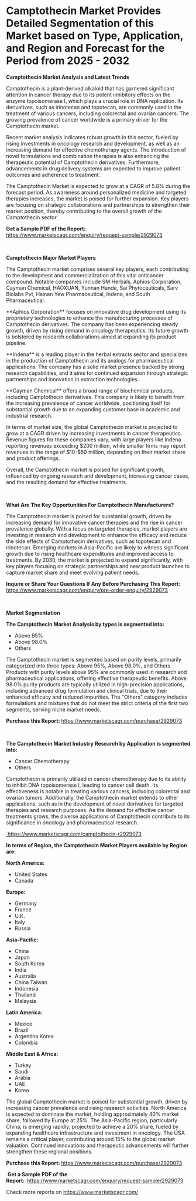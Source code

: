 <p><h1>Camptothecin Market Provides Detailed Segmentation of this Market based on Type, Application, and Region and Forecast for the Period from 2025 - 2032</h1></p><p><strong>Camptothecin Market Analysis and Latest Trends</strong></p>
<p><p>Camptothecin is a plant-derived alkaloid that has garnered significant attention in cancer therapy due to its potent inhibitory effects on the enzyme topoisomerase I, which plays a crucial role in DNA replication. Its derivatives, such as irinotecan and topotecan, are commonly used in the treatment of various cancers, including colorectal and ovarian cancers. The growing prevalence of cancer worldwide is a primary driver for the Camptothecin market.</p><p>Recent market analysis indicates robust growth in this sector, fueled by rising investments in oncology research and development, as well as an increasing demand for effective chemotherapy agents. The introduction of novel formulations and combination therapies is also enhancing the therapeutic potential of Camptothecin derivatives. Furthermore, advancements in drug delivery systems are expected to improve patient outcomes and adherence to treatment.</p><p>The Camptothecin Market is expected to grow at a CAGR of 5.8% during the forecast period. As awareness around personalized medicine and targeted therapies increases, the market is poised for further expansion. Key players are focusing on strategic collaborations and partnerships to strengthen their market position, thereby contributing to the overall growth of the Camptothecin sector.</p></p>
<p><strong>Get a Sample PDF of the Report:&nbsp;</strong> <a href="https://www.marketscagr.com/enquiry/request-sample/2929073?utm_campaign=2566&utm_medium=2&utm_source=Github&utm_content=ia&utm_term=12032025&utm_id=camptothecin">https://www.marketscagr.com/enquiry/request-sample/2929073</a></p>
<p>&nbsp;</p>
<p><strong>Camptothecin Major Market Players</strong></p>
<p><p>The Camptothecin market comprises several key players, each contributing to the development and commercialization of this vital anticancer compound. Notable companies include SM Herbals, Aphios Corporation, Cayman Chemical, HAOXUAN, Yunnan Hande, Sai Phytoceuticals, Sarv Biolabs Pvt, Hainan Yew Pharmaceutical, Indena, and South Pharmaceutical.</p><p>**Aphios Corporation** focuses on innovative drug development using its proprietary technologies to enhance the manufacturing processes of Camptothecin derivatives. The company has been experiencing steady growth, driven by rising demand in oncology therapeutics. Its future growth is bolstered by research collaborations aimed at expanding its product pipeline.</p><p>**Indena** is a leading player in the herbal extracts sector and specializes in the production of Camptothecin and its analogs for pharmaceutical applications. The company has a solid market presence backed by strong research capabilities, and it aims for continued expansion through strategic partnerships and innovation in extraction technologies.</p><p>**Cayman Chemical** offers a broad range of biochemical products, including Camptothecin derivatives. This company is likely to benefit from the increasing prevalence of cancer worldwide, positioning itself for substantial growth due to an expanding customer base in academic and industrial research.</p><p>In terms of market size, the global Camptothecin market is projected to grow at a CAGR driven by increasing investments in cancer therapeutics. Revenue figures for these companies vary, with large players like Indena reporting revenues exceeding $200 million, while smaller firms may report revenues in the range of $10-$50 million, depending on their market share and product offerings.</p><p>Overall, the Camptothecin market is poised for significant growth, influenced by ongoing research and development, increasing cancer cases, and the resulting demand for effective treatments.</p></p>
<p>&nbsp;</p>
<p><strong>What Are The Key Opportunities For Camptothecin Manufacturers?</strong></p>
<p><p>The Camptothecin market is poised for substantial growth, driven by increasing demand for innovative cancer therapies and the rise in cancer prevalence globally. With a focus on targeted therapies, market players are investing in research and development to enhance the efficacy and reduce the side effects of Camptothecin derivatives, such as topotecan and irinotecan. Emerging markets in Asia-Pacific are likely to witness significant growth due to rising healthcare expenditures and improved access to treatments. By 2030, the market is projected to expand significantly, with key players focusing on strategic partnerships and new product launches to capture market share and meet evolving patient needs.</p></p>
<p><strong>Inquire or Share Your Questions If Any Before Purchasing This Report:</strong> <a href="https://www.marketscagr.com/enquiry/pre-order-enquiry/2929073?utm_campaign=2566&utm_medium=2&utm_source=Github&utm_content=ia&utm_term=12032025&utm_id=camptothecin">https://www.marketscagr.com/enquiry/pre-order-enquiry/2929073</a></p>
<p>&nbsp;</p>
<p><strong>Market Segmentation</strong></p>
<p><strong>The Camptothecin Market Analysis by types is segmented into:</strong></p>
<p><ul><li>Above 95%</li><li>Above 98.0%</li><li>Others</li></ul></p>
<p><p>The Camptothecin market is segmented based on purity levels, primarily categorized into three types: Above 95%, Above 98.0%, and Others. Products with purity levels above 95% are commonly used in research and pharmaceutical applications, offering effective therapeutic benefits. Above 98.0% purity products are typically utilized in high-precision applications, including advanced drug formulation and clinical trials, due to their enhanced efficacy and reduced impurities. The "Others" category includes formulations and mixtures that do not meet the strict criteria of the first two segments, serving niche market needs.</p></p>
<p><strong>Purchase this Report:&nbsp;</strong><a href="https://www.marketscagr.com/purchase/2929073?utm_campaign=2566&utm_medium=2&utm_source=Github&utm_content=ia&utm_term=12032025&utm_id=camptothecin">https://www.marketscagr.com/purchase/2929073</a></p>
<p>&nbsp;</p>
<p><strong>The Camptothecin Market Industry Research by Application is segmented into:</strong></p>
<p><ul><li>Cancer Chemotherapy</li><li>Others</li></ul></p>
<p><p>Camptothecin is primarily utilized in cancer chemotherapy due to its ability to inhibit DNA topoisomerase I, leading to cancer cell death. Its effectiveness is notable in treating various cancers, including colorectal and ovarian tumors. Additionally, the Camptothecin market extends to other applications, such as in the development of novel derivatives for targeted therapies and research purposes. As the demand for effective cancer treatments grows, the diverse applications of Camptothecin contribute to its significance in oncology and pharmaceutical research.</p></p>
<p><a href="https://www.marketscagr.com/camptothecin-r2929073?utm_campaign=2566&utm_medium=2&utm_source=Github&utm_content=ia&utm_term=12032025&utm_id=camptothecin">&nbsp;https://www.marketscagr.com/camptothecin-r2929073</a></p>
<p><strong>In terms of Region, the Camptothecin Market Players available by Region are:</strong></p>
<p>
    <p> <strong> North America: </strong>
        <ul>
            <li>United States</li>
            <li>Canada</li>
        </ul>
        </p> 
    <p> <strong> Europe: </strong>
        <ul>
            <li>Germany</li>
            <li>France</li>
            <li>U.K.</li>
            <li>Italy</li>
            <li>Russia</li>
        </ul>
        </p> 
    <p> <strong> Asia-Pacific: </strong>
        <ul>
            <li>China</li>
            <li>Japan</li>
            <li>South Korea</li>
            <li>India</li>
            <li>Australia</li>
            <li>China Taiwan</li>
            <li>Indonesia</li>
            <li>Thailand</li>
            <li>Malaysia</li>
        </ul>
        </p> 
    <p> <strong> Latin America: </strong>
        <ul>
            <li>Mexico</li>
            <li>Brazil</li>
            <li>Argentina Korea</li>
            <li>Colombia</li>
        </ul>
        </p> 
    <p> <strong> Middle East & Africa: </strong>
        <ul>
            <li>Turkey</li>
            <li>Saudi</li>
            <li>Arabia</li>
            <li>UAE</li>
            <li>Korea</li>
        </ul>
    </p>
    </p>
<p><p>The global Camptothecin market is poised for substantial growth, driven by increasing cancer prevalence and rising research activities. North America is expected to dominate the market, holding approximately 40% market share, followed by Europe at 25%. The Asia-Pacific region, particularly China, is emerging rapidly, projected to achieve a 20% share, fueled by expanding healthcare infrastructure and investment in oncology. The USA remains a critical player, contributing around 15% to the global market valuation. Continued innovations and therapeutic advancements will further strengthen these regional positions.</p></p>
<p><strong>Purchase this Report: </strong><a href="https://www.marketscagr.com/purchase/2929073?utm_campaign=2566&utm_medium=2&utm_source=Github&utm_content=ia&utm_term=12032025&utm_id=camptothecin">https://www.marketscagr.com/purchase/2929073</a></p>
<p>&nbsp;<strong>Get a Sample PDF of the Report:&nbsp;&nbsp;</strong><a href="https://www.marketscagr.com/enquiry/request-sample/2929073?utm_campaign=2566&utm_medium=2&utm_source=Github&utm_content=ia&utm_term=12032025&utm_id=camptothecin">https://www.marketscagr.com/enquiry/request-sample/2929073</a></p>
<p><strong></strong></p>
<p>Check more reports on <a href="https://www.marketscagr.com/?utm_campaign=2566&utm_medium=2&utm_source=Github&utm_content=ia&utm_term=12032025&utm_id=camptothecin">https://www.marketscagr.com/</a></p>